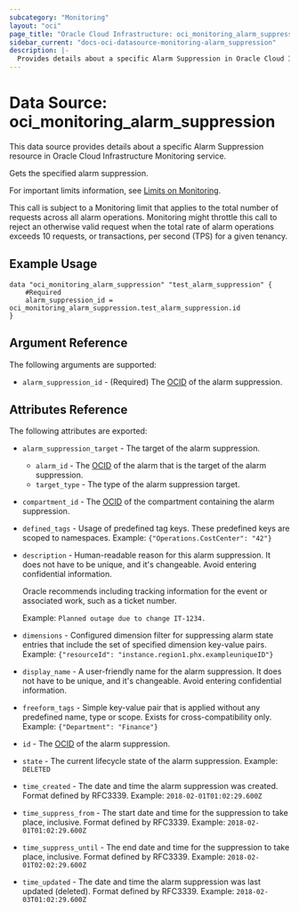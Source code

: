 ```yaml
---
subcategory: "Monitoring"
layout: "oci"
page_title: "Oracle Cloud Infrastructure: oci_monitoring_alarm_suppression"
sidebar_current: "docs-oci-datasource-monitoring-alarm_suppression"
description: |-
  Provides details about a specific Alarm Suppression in Oracle Cloud Infrastructure Monitoring service
---
```


# Data Source: oci_monitoring_alarm_suppression
This data source provides details about a specific Alarm Suppression resource in Oracle Cloud Infrastructure Monitoring service.

Gets the specified alarm suppression.

For important limits information, see
[Limits on Monitoring](https://docs.cloud.oracle.com/iaas/Content/Monitoring/Concepts/monitoringoverview.htm#limits).

This call is subject to a Monitoring limit that applies to the total number of requests across all alarm operations.
Monitoring might throttle this call to reject an otherwise valid request when the total rate of alarm operations exceeds 10 requests,
or transactions, per second (TPS) for a given tenancy.


## Example Usage

```hcl
data "oci_monitoring_alarm_suppression" "test_alarm_suppression" {
	#Required
	alarm_suppression_id = oci_monitoring_alarm_suppression.test_alarm_suppression.id
}
```

## Argument Reference

The following arguments are supported:

* `alarm_suppression_id` - (Required) The [OCID](https://docs.cloud.oracle.com/iaas/Content/General/Concepts/identifiers.htm) of the alarm suppression.


## Attributes Reference

The following attributes are exported:

* `alarm_suppression_target` - The target of the alarm suppression.
	* `alarm_id` - The [OCID](https://docs.cloud.oracle.com/iaas/Content/General/Concepts/identifiers.htm) of the alarm that is the target of the alarm suppression.
	* `target_type` - The type of the alarm suppression target.
* `compartment_id` - The [OCID](https://docs.cloud.oracle.com/iaas/Content/General/Concepts/identifiers.htm) of the compartment containing the alarm suppression.
* `defined_tags` - Usage of predefined tag keys. These predefined keys are scoped to namespaces. Example: `{"Operations.CostCenter": "42"}` 
* `description` - Human-readable reason for this alarm suppression. It does not have to be unique, and it's changeable. Avoid entering confidential information.

	Oracle recommends including tracking information for the event or associated work, such as a ticket number.

	Example: `Planned outage due to change IT-1234.` 
* `dimensions` - Configured dimension filter for suppressing alarm state entries that include the set of specified dimension key-value pairs.  Example: `{"resourceId": "instance.region1.phx.exampleuniqueID"}` 
* `display_name` - A user-friendly name for the alarm suppression. It does not have to be unique, and it's changeable. Avoid entering confidential information.
* `freeform_tags` - Simple key-value pair that is applied without any predefined name, type or scope. Exists for cross-compatibility only. Example: `{"Department": "Finance"}` 
* `id` - The [OCID](https://docs.cloud.oracle.com/iaas/Content/General/Concepts/identifiers.htm) of the alarm suppression.
* `state` - The current lifecycle state of the alarm suppression.  Example: `DELETED` 
* `time_created` - The date and time the alarm suppression was created. Format defined by RFC3339.  Example: `2018-02-01T01:02:29.600Z` 
* `time_suppress_from` - The start date and time for the suppression to take place, inclusive. Format defined by RFC3339.  Example: `2018-02-01T01:02:29.600Z` 
* `time_suppress_until` - The end date and time for the suppression to take place, inclusive. Format defined by RFC3339.  Example: `2018-02-01T02:02:29.600Z` 
* `time_updated` - The date and time the alarm suppression was last updated (deleted). Format defined by RFC3339.  Example: `2018-02-03T01:02:29.600Z` 

